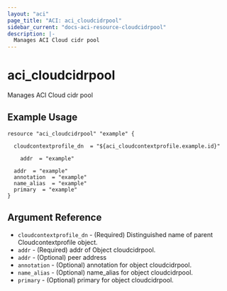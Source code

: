 ```yaml
---
layout: "aci"
page_title: "ACI: aci_cloudcidrpool"
sidebar_current: "docs-aci-resource-cloudcidrpool"
description: |-
  Manages ACI Cloud cidr pool
---
```


# aci_cloudcidrpool #
Manages ACI Cloud cidr pool

## Example Usage ##

```hcl
resource "aci_cloudcidrpool" "example" {

  cloudcontextprofile_dn  = "${aci_cloudcontextprofile.example.id}"

    addr  = "example"

  addr  = "example"
  annotation  = "example"
  name_alias  = "example"
  primary  = "example"
}
```
## Argument Reference ##
* `cloudcontextprofile_dn` - (Required) Distinguished name of parent Cloudcontextprofile object.
* `addr` - (Required) addr of Object cloudcidrpool.
* `addr` - (Optional) peer address
* `annotation` - (Optional) annotation for object cloudcidrpool.
* `name_alias` - (Optional) name_alias for object cloudcidrpool.
* `primary` - (Optional) primary for object cloudcidrpool.



